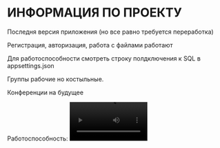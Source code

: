 <h1>ИНФОРМАЦИЯ ПО ПРОЕКТУ</h1>

Последня версия приложения (но все равно требуется переработка)

Регистрация, авторизация, работа с файлами работают

Для работоспособности смотреть строку полдключения к SQL в appsettings.json 

Группы рабочие но костыльные.

Конференции на будущее

Работоспособность:
<video src='https://youtu.be/JTpkRHVjarQ' width=180/>
